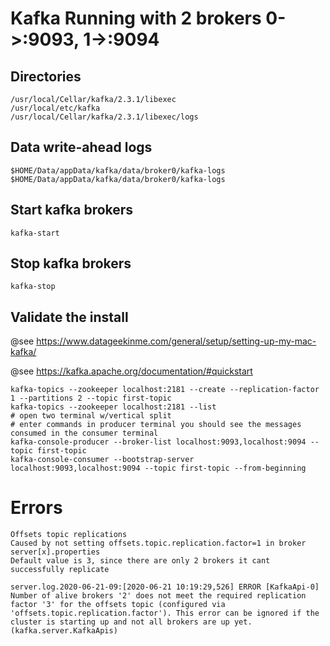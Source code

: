 # Kafka Running with 2 brokers 0->:9093, 1->:9094

## Directories

```console
/usr/local/Cellar/kafka/2.3.1/libexec
/usr/local/etc/kafka
/usr/local/Cellar/kafka/2.3.1/libexec/logs
```

## Data write-ahead logs

```console
$HOME/Data/appData/kafka/data/broker0/kafka-logs
$HOME/Data/appData/kafka/data/broker0/kafka-logs
```

## Start kafka brokers

```console
kafka-start
```

## Stop kafka brokers

```console
kafka-stop
```

## Validate the install

@see https://www.datageekinme.com/general/setup/setting-up-my-mac-kafka/

@see https://kafka.apache.org/documentation/#quickstart

```console
kafka-topics --zookeeper localhost:2181 --create --replication-factor 1 --partitions 2 --topic first-topic
kafka-topics --zookeeper localhost:2181 --list
# open two terminal w/vertical split
# enter commands in producer terminal you should see the messages consumed in the consumer terminal
kafka-console-producer --broker-list localhost:9093,localhost:9094 --topic first-topic
kafka-console-consumer --bootstrap-server localhost:9093,localhost:9094 --topic first-topic --from-beginning
```

# Errors

```
Offsets topic replications
Caused by not setting offsets.topic.replication.factor=1 in broker server[x].properties
Default value is 3, since there are only 2 brokers it cant successfully replicate
```

```console
server.log.2020-06-21-09:[2020-06-21 10:19:29,526] ERROR [KafkaApi-0] Number of alive brokers '2' does not meet the required replication factor '3' for the offsets topic (configured via 'offsets.topic.replication.factor'). This error can be ignored if the cluster is starting up and not all brokers are up yet. (kafka.server.KafkaApis)
```

